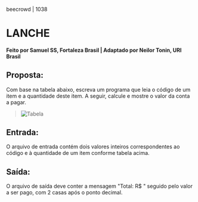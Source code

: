 beecrowd | 1038
# LANCHE
#### Feito por Samuel SS, Fortaleza  Brasil | Adaptado por Neilor Tonin, URI  Brasil

## Proposta:

Com base na tabela abaixo, escreva um programa que leia o código de um item e a quantidade deste item. A seguir, calcule e mostre o valor da conta a pagar.

>![Tabela](https://resources.beecrowd.com.br/gallery/images/problems/UOJ_1038_pt.png)

## Entrada:

O arquivo de entrada contém dois valores inteiros correspondentes ao código e à quantidade de um item conforme tabela acima.

## Saída:

O arquivo de saída deve conter a mensagem "Total: R$ " seguido pelo valor a ser pago, com 2 casas após o ponto decimal.

